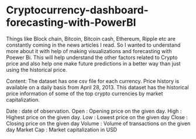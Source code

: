 # Cryptocurrency-dashboard-forecasting-with-PowerBI

Things like Block chain, Bitcoin, Bitcoin cash, Ethereum, Ripple etc are constantly coming in the news articles I read. So I wanted to understand more about it
with help of making visualizations and forecasting with Poewer Bi.
This will help understand the other factors related to Crypto price and also help one make future predictions in a better way than just using the historical price.

Content:
The dataset has one csv file for each currency. Price history is available on a daily basis from April 28, 2013. This dataset has the historical price information of some of the top crypto currencies by market capitalization.

Date : date of observation.
Open : Opening price on the given day.
High : Highest price on the given day.
Low : Lowest price on the given day
Close : Closing price on the given day
Volume : Volume of transactions on the given day
Market Cap : Market capitalization in USD
